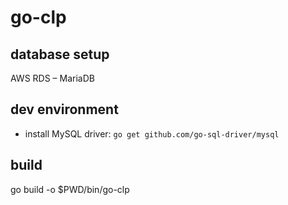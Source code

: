 # go-clp

## database setup
AWS RDS – MariaDB

## dev environment
* install MySQL driver:
`go get github.com/go-sql-driver/mysql`

## build
go build -o $PWD/bin/go-clp
